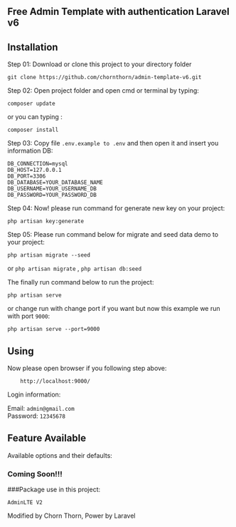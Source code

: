 ## Free Admin Template with authentication Laravel v6

## Installation

Step 01: Download or clone this project to your directory folder

    git clone https://github.com/chornthorn/admin-template-v6.git

Step 02: Open project folder and open cmd or terminal by typing:

    composer update

   or you can typing : 
    
    composer install

Step 03: Copy file `.env.example to .env` and then open it and insert you information DB:

    DB_CONNECTION=mysql
    DB_HOST=127.0.0.1
    DB_PORT=3306
    DB_DATABASE=YOUR_DATABASE_NAME
    DB_USERNAME=YOUR_USERNAME_DB
    DB_PASSWORD=YOUR_PASSWORD_DB
    
Step 04: Now! please run command for generate new key on your project:

    php artisan key:generate    
    
Step 05: Please run command below for migrate and seed data demo to your project:

    php artisan migrate --seed
    
  or `php artisan migrate` , `php artisan db:seed`   

The finally run command below to run the project:

    php artisan serve 
    
or change run with change port if you want but now this example we run with port `9000`:

    php artisan serve --port=9000
  
## Using

Now please open browser if you following step above: 

        http://localhost:9000/
Login information:

 Email: `admin@gmail.com`         
 Password: `12345678`         

## Feature  Available   
Available options and their defaults:


### Coming Soon!!!
###Package use in this project:

 `AdminLTE V2` 
    
Modified by Chorn Thorn,
Power by Laravel 
